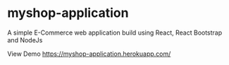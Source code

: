 # myshop-application
A simple E-Commerce web application build using React, React Bootstrap and NodeJs

View Demo
https://myshop-application.herokuapp.com/
